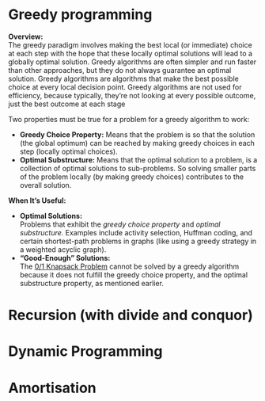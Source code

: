 # Greedy programming
**Overview:**  
The greedy paradigm involves making the best local (or immediate) choice at each step with the hope that these locally optimal solutions will lead to a globally optimal solution. Greedy algorithms are often simpler and run faster than other approaches, but they do not always guarantee an optimal solution.
Greedy algorithms are algorithms that make the best possible choice at every local decision point.
Greedy algorithms are not used for efficiency, because typically, they’re not looking at every possible outcome, just the best outcome at each stage

Two properties must be true for a problem for a greedy algorithm to work:
- **Greedy Choice Property:** Means that the problem is so that the solution (the global optimum) can be reached by making greedy choices in each step (locally optimal choices).
- **Optimal Substructure:** Means that the optimal solution to a problem, is a collection of optimal solutions to sub-problems. So solving smaller parts of the problem locally (by making greedy choices) contributes to the overall solution.

**When It’s Useful:**
- **Optimal Solutions:**  
    Problems that exhibit the _greedy choice property_ and _optimal substructure._ Examples include activity selection, Huffman coding, and certain shortest-path problems in graphs (like using a greedy strategy in a weighted acyclic graph).
- **“Good-Enough” Solutions:**  
    The [0/1 Knapsack Problem](https://www.w3schools.com/dsa/dsa_ref_knapsack.php) cannot be solved by a greedy algorithm because it does not fulfill the greedy choice property, and the optimal substructure property, as mentioned earlier.


# Recursion (with divide and conquor)

# Dynamic Programming

# Amortisation